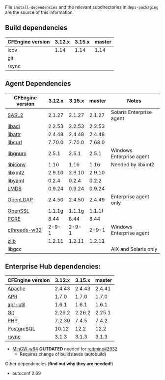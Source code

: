 File `install-dependencies` and the relevant subdirectories
in `deps-packaging` are the source of this information.


## Build dependencies

| CFEngine version | 3.12.x | 3.15.x | master |
| ---------------- | ------ | ------ | ------ |
| lcov             | 1.14   | 1.14   | 1.14   |
| git              |        |        |        |
| rsync            |        |        |        |

## Agent Dependencies

| CFEngine version | 3.12.x | 3.15.x | master | Notes |
|  --------------  | ------ | ------ | ------ | ----- |
|  [SASL2](https://cyrusimap.org/mediawiki/index.php/Downloads)                     | 2.1.27 | 2.1.27 | 2.1.27 | Solaris Enterprise agent |
|  [libacl](http://download.savannah.gnu.org/releases/acl/)                         | 2.2.53 | 2.2.53 | 2.2.53 |                          |
|  [libattr](http://download.savannah.gnu.org/releases/attr/)                       | 2.4.48 | 2.4.48 | 2.4.48 |                          |
|  [libcurl](http://curl.haxx.se/download.html)                                     | 7.70.0 | 7.70.0 | 7.68.0 |                          |
|  [libgnurx](http://www.gnu.org/software/rx/rx.html)                               | 2.5.1  | 2.5.1  | 2.5.1  | Windows Enterprise agent |
|  [libiconv](http://ftp.gnu.org/gnu/libiconv/)                                     | 1.16   | 1.16   | 1.16   | Needed by libxml2        |
|  [libxml2](http://xmlsoft.org/sources/)                                           | 2.9.10 | 2.9.10 | 2.9.10 |                          |
|  [libyaml](http://pyyaml.org/wiki/LibYAML)                                        | 0.2.4  | 0.2.4  | 0.2.2  |                          |
|  [LMDB](https://github.com/LMDB/lmdb/)                                            | 0.9.24 | 0.9.24 | 0.9.24 |                          |
|  [OpenLDAP](http://www.openldap.org/software/download/OpenLDAP/openldap-release/) | 2.4.50 | 2.4.50 | 2.4.49 | Enterprise agent only    |
|  [OpenSSL](http://openssl.org/)                                                   | 1.1.1g | 1.1.1g | 1.1.1f |                          |
|  [PCRE](http://ftp.csx.cam.ac.uk/pub/software/programming/pcre/)                  | 8.44   | 8.44   | 8.44   |                          |
|  [pthreads-w32](ftp://sourceware.org/pub/pthreads-win32/)                         | 2-9-1  | 2-9-1  | 2-9-1  | Windows Enterprise agent |
|  [zlib](http://www.zlib.net/)                                                     | 1.2.11 | 1.2.11 | 1.2.11 |                          |
|  libgcc                                                                           |        |        |        | AIX and Solaris only     |

## Enterprise Hub dependencies:


| CFEngine version                                     | 3.12.x | 3.15.x | master |
|  --------------                                      | ------ | ------ | ------ |
|  [Apache](http://httpd.apache.org/)                  | 2.4.43 | 2.4.43 | 2.4.41 |
|  [APR](https://apr.apache.org/)                      | 1.7.0  | 1.7.0  | 1.7.0  |
|  [apr-util](https://apr.apache.org/)                 | 1.6.1  | 1.6.1  | 1.6.1  |
|  [Git](https://www.kernel.org/pub/software/scm/git/) | 2.26.2 | 2.26.2 | 2.25.1 |
|  [PHP](http://php.net/)                              | 7.2.30 | 7.4.5  | 7.4.2  |
|  [PostgreSQL](http://www.postgresql.org/)            | 10.12  | 12.2   | 12.2   |
|  [rsync](https://download.samba.org/pub/rsync/)      | 3.1.3  | 3.1.3  | 3.1.3  |

* [MinGW-w64](http://sourceforge.net/projects/mingw-w64/) **OUTDATED** needed
  for [redmine#2932](https://dev.cfengine.com/issues/2932)
  * Requires change of buildslaves (autobuild)

Other dependencies (**find out why they are needed!**)

* autoconf 2.69
